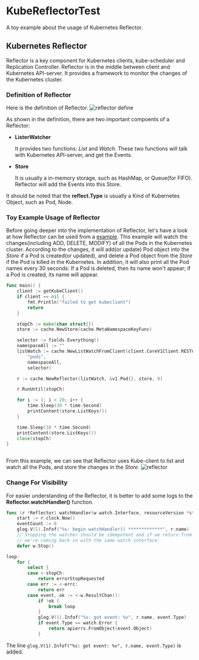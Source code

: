 # KubeReflectorTest
A toy example about the usage of Kubernetes Reflector.

## Kubernetes Reflector ##

Reflector is a key component for Kubernetes clients, kube-scheduler and Replication Controller.
Reflector is in the middle between client and Kubernetes API-server. It provides a framework to monitor the changes of the Kubernetes cluster.

### Definition of Reflector ###
Here is the definition of Reflector.
![reflector define](https://cloud.githubusercontent.com/assets/27221807/26737893/1bc26ccc-479a-11e7-8291-f3551d5c2e6c.png)

As shown in the definition, there are two important compoents of a Reflector:
 - **ListerWatcher**
 
   It provides two functions: *List* and *Watch*. These two functions will talk with Kubernetes API-server, and get the Events.
   
 - **Store**
 
   It is usually a in-memory storage, such as HashMap, or Queue(for FIFO). Reflector will add the Events into this Store.
   
It should be noted that the **reflect.Type** is usually a Kind of Kubernetes Object, such as Pod, Node.


### Toy Example Usage of Reflector ###
Before going deeper into the implementation of Reflector, let's have a look at how Reflector can be used from a [example](https://github.com/songbinliu/KubeReflectorTest).
This example will watch the changes(including ADD, DELETE, MODIFY) of all the Pods in the Kubernetes cluster. According to the changes, it will add(or update) Pod object into the *Store* if a Pod is created(or updated), and delete a Pod object from the *Store* if the Pod is killed in the Kubernetes.  In addition, it will also print all the Pod names every 30 seconds: If a Pod is deleted, then its name won't appear; if a Pod is created, its name will appear.

```go
func main() {
	client := getKubeClient()
	if client == nil {
		fmt.Println("failed to get kubeclient")
		return
	}

	stopCh := make(chan struct{})
	store := cache.NewStore(cache.MetaNamespaceKeyFunc)

	selector := fields.Everything()
	namespaceAll := ""
	listWatch := cache.NewListWatchFromClient(client.CoreV1Client.RESTClient(),
		"pods",
		namespaceAll,
		selector)

	r := cache.NewReflector(listWatch, &v1.Pod{}, store, 0)

	r.RunUntil(stopCh)

	for i := 1; i < 20; i++ {
		time.Sleep(30 * time.Second)
		printContent(store.ListKeys())
	}

	time.Sleep(10 * time.Second)
	printContent(store.ListKeys())
	close(stopCh)
}
 
```

From this example, we can see that Reflector uses Kube-client to list and watch all the Pods, and store the changes in the *Store*.
![reflector](https://cloud.githubusercontent.com/assets/27221807/26739964/d1db6246-47a1-11e7-8639-49699e75132e.png)


### Change For Visibility ###
For easier understanding of the Reflector, it is better to add some logs to the **Reflector.watchHandler()** function.
```go
func (r *Reflector) watchHandler(w watch.Interface, resourceVersion *string, errc chan error, stopCh <-chan struct{}) error {
	start := r.clock.Now()
	eventCount := 0
	glog.V(1).Infof("%s: begin watchHandler() *************", r.name)
	// Stopping the watcher should be idempotent and if we return from this function there's no way
	// we're coming back in with the same watch interface.
	defer w.Stop()

loop:
	for {
		select {
		case <-stopCh:
			return errorStopRequested
		case err := <-errc:
			return err
		case event, ok := <-w.ResultChan():
			if !ok {
				break loop
			}
			glog.V(1).Infof("%s: got event: %v", r.name, event.Type)
			if event.Type == watch.Error {
				return apierrs.FromObject(event.Object)
			}
```

The line ```glog.V(1).Infof("%s: got event: %v", r.name, event.Type)``` is added.

